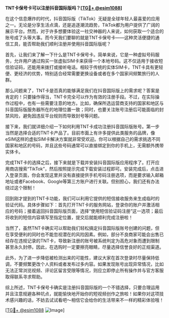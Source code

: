 **TNT卡保号卡可以注册抖音国际版吗？[[TG💪+ @esim1088](https://t.me/s/esim1088)]**

在这个信息爆炸的时代，抖音国际版（TikTok）无疑是全球年轻人最喜爱的应用之一。无论是分享生活点滴，还是追逐潮流趋势，TikTok都为用户提供了广阔的展示平台。然而，对于许多想要体验这一社交神器的人来说，如何获取一个适合的账号成了头等大事。而今天我们要聊的就是TNT卡保号卡——这种灵活便捷的通信工具，能否帮助我们顺利注册并使用抖音国际版呢？

首先，让我们来了解一下什么是TNT卡保号卡。简单来说，它是一种虚拟号码服务，允许用户通过购买一张虚拟SIM卡来获得一个本地号码。这不仅适用于接收短信验证码，还能用来拨打或接听电话。相较于传统的实体SIM卡，TNT卡具有更轻便、更经济的优势，特别适合经常需要更换设备或者在多个国家间频繁旅行的人群。

那么问题来了，TNT卡是否真的能够满足我们在抖音国际版上的需求呢？答案是肯定的！只要操作得当，TNT卡完全可以作为有效的注册手段。不过，在实际操作过程中，也有一些需要注意的地方。比如，确保所选运营商支持的国家和地区与抖音国际版服务器所在的地理位置一致；同时，也要关注账号注册后可能面临的封禁风险，避免因违反平台规则而导致封号等问题。

接下来，我们就详细介绍一下如何利用TNT卡成功注册抖音国际版账号。第一步当然是选择合适的TNT卡产品了。目前市面上有许多提供此类服务的品牌，像eSIM这样的虚拟SIM卡解决方案就非常受欢迎。你可以根据自己的需求挑选不同国家和地区的号码，并且这些号码通常可以直接绑定到你的手机上，无需额外携带实体卡。

完成TNT卡的选择之后，接下来就是下载并安装抖音国际版应用程序了。打开应用商店搜索“TikTok”，然后按照提示完成下载安装过程即可。安装完成后，点击进入登录页面，你会发现这里并没有直接提供手机号码注册选项，而是要求输入邮箱地址或者Facebook、Google等第三方账户进行关联。但别担心，我们还有办法绕过这个限制！

回到刚才提到的TNT卡功能，我们可以利用它提供的短信接收服务来生成临时的验证代码。具体步骤如下：首先打开TNT卡的服务网站，登录你的账户并激活相应的号码；接着返回抖音国际版页面，选择“使用短信验证码注册”这一选项；最后将收到的短信内容填写至指定位置，提交后就能顺利完成注册啦！

当然了，虽然TNT卡确实可以帮助我们轻松搞定抖音国际版账号创建的问题，但在享受便利的同时也不能忽视潜在的风险因素。例如，部分不良商家可能会出售已经存在违规记录的TNT卡，导致新注册的账号被系统判定为高危对象而遭到限制甚至永久封停。因此，在选购时一定要擦亮眼睛，尽量选择信誉良好的正规渠道。

此外，为了进一步降低被检测出来的可能性，建议大家在首次登录时尽量保持低调，不要频繁更改个人资料或者发布过多内容。如果发现账号出现异常情况，比如无法正常浏览视频、评论区留言受限等情况，则应立即停止所有操作并与官方客服取得联系寻求帮助。

综上所述，TNT卡保号卡确实是注册抖音国际版的一个不错选择，只要合理运用并且注意规避各种坑点，就能愉快地开始你的短视频创作之旅啦！如果你对这项技术感兴趣的话，不妨去试试看吧～相信它会给你的生活带来不一样的精彩体验哦！

[[TG💪+ @esim1088](https://t.me/s/esim1088) ![Image](https://i.postimg.cc/4NQfJmqS/Snipaste-2025-05-13-00-14-12.png)]